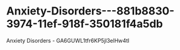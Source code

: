 # Anxiety-Disorders---881b8830-3974-11ef-918f-350181f4a5db
Anxiety Disorders - GA6GUWL1tfr6KP5jl3elHw4tI
